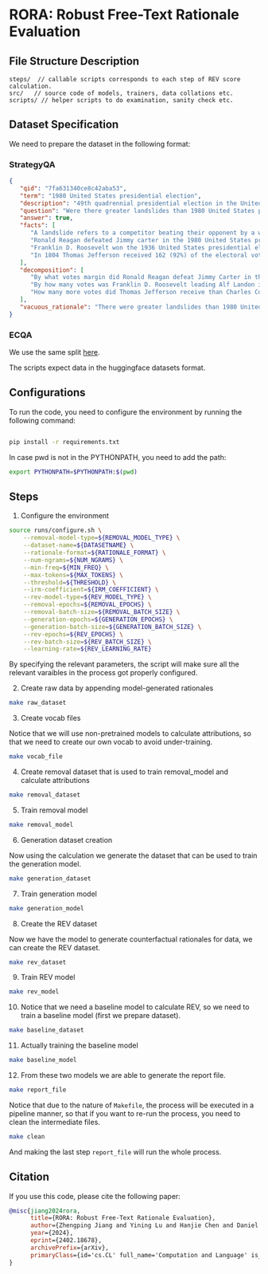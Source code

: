 # RORA: Robust Free-Text Rationale Evaluation

## File Structure Description

```shellscript
steps/  // callable scripts corresponds to each step of REV score calculation.
src/   // source code of models, trainers, data collations etc. 
scripts/ // helper scripts to do examination, sanity check etc.
```

## Dataset Specification

We need to prepare the dataset in the following format:

### StrategyQA

```json
{
   "qid": "7fa631340ce8c42aba53",
   "term": "1980 United States presidential election",
   "description": "49th quadrennial presidential election in the United States",
   "question": "Were there greater landslides than 1980 United States presidential election?",
   "answer": true,
   "facts": [
      "A landslide refers to a competitor beating their opponent by a wide margin.",
      "Ronald Reagan defeated Jimmy carter in the 1980 United States presidential election by around 8 million votes.",
      "Franklin D. Roosevelt won the 1936 United States presidential election over Alf Landon by more than 11 million votes.",
      "In 1804 Thomas Jefferson received 162 (92%) of the electoral votes while Charles Cotesworth Pinckney received only 14 (8%)."
   ],
   "decomposition": [
      "By what votes margin did Ronald Reagan defeat Jimmy Carter in the 1980 US Presidential election?",
      "By how many votes was Franklin D. Roosevelt leading Alf Landon in the 1936 US Presidential election?",
      "How many more votes did Thomas Jefferson receive than Charles Cotesworth Pinckney in the 1804 United States presidential election?", "Are #2 and #3 greater individually than #1?"
   ],
   "vacuous_rationale": "There were greater landslides than 1980 United States presidential election."
}
```

### ECQA

We use the same split [here](https://huggingface.co/datasets/yangdong/ecqa).


The scripts expect data in the huggingface datasets format.

## Configurations

To run the code, you need to configure the environment by running the following command:

```bash

pip install -r requirements.txt
```

In case pwd is not in the PYTHONPATH, you need to add the path:

```bash
export PYTHONPATH=$PYTHONPATH:$(pwd)
```

## Steps

1. Configure the environment

```bash
source runs/configure.sh \
    --removal-model-type=${REMOVAL_MODEL_TYPE} \
    --dataset-name=${DATASETNAME} \
    --rationale-format=${RATIONALE_FORMAT} \
    --num-ngrams=${NUM_NGRAMS} \
    --min-freq=${MIN_FREQ} \
    --max-tokens=${MAX_TOKENS} \
    --threshold=${THRESHOLD} \
    --irm-coefficient=${IRM_COEFFICIENT} \
    --rev-model-type=${REV_MODEL_TYPE} \
    --removal-epochs=${REMOVAL_EPOCHS} \
    --removal-batch-size=${REMOVAL_BATCH_SIZE} \
    --generation-epochs=${GENERATION_EPOCHS} \
    --generation-batch-size=${GENERATION_BATCH_SIZE} \
    --rev-epochs=${REV_EPOCHS} \
    --rev-batch-size=${REV_BATCH_SIZE} \
    --learning-rate=${REV_LEARNING_RATE}
```

By specifying the relevant parameters, the script will make sure all the relevant varaibles in the process got properly configured.

2. Create raw data by appending model-generated rationales

```bash
make raw_dataset
```

3. Create vocab files

Notice that we will use non-pretrained models to calculate attributions, so that we need to create our own vocab to avoid under-training.

```bash
make vocab_file
```

4. Create removal dataset that is used to train removal_model and calculate attributions

```bash
make removal_dataset
```

5. Train removal model

```bash
make removal_model
```

6. Generation dataset creation

Now using the calculation we generate the dataset that can be used to train the generation model.

```bash
make generation_dataset
```

7. Train generation model

```bash
make generation_model
```

8. Create the REV dataset

Now we have the model to generate counterfactual rationales for data, we can create the REV dataset.

```bash
make rev_dataset
```

9. Train REV model

```bash
make rev_model
```

10. Notice that we need a baseline model to calculate REV, so we need to train a baseline model (first we prepare dataset).

```bash
make baseline_dataset
```

11. Actually training the baseline model

```bash
make baseline_model
```

12. From these two models we are able to generate the report file.

```bash
make report_file
```

Notice that due to the nature of `Makefile`, the process will be executed in a pipeline manner, so that if you want to re-run the process, you need to clean the intermediate files.

```bash
make clean
```

And making the last step `report_file` will run the whole process.

## Citation

If you use this code, please cite the following paper:

```bibtex
@misc{jiang2024rora,
      title={RORA: Robust Free-Text Rationale Evaluation}, 
      author={Zhengping Jiang and Yining Lu and Hanjie Chen and Daniel Khashabi and Benjamin Van Durme and Anqi Liu},
      year={2024},
      eprint={2402.18678},
      archivePrefix={arXiv},
      primaryClass={id='cs.CL' full_name='Computation and Language' is_active=True alt_name='cmp-lg' in_archive='cs' is_general=False description='Covers natural language processing. Roughly includes material in ACM Subject Class I.2.7. Note that work on artificial languages (programming languages, logics, formal systems) that does not explicitly address natural-language issues broadly construed (natural-language processing, computational linguistics, speech, text retrieval, etc.) is not appropriate for this area.'}
}
```